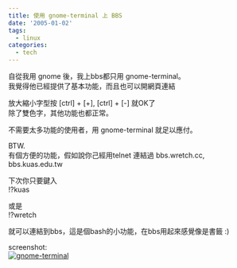 ```yaml
---
title: 使用 gnome-terminal 上 BBS
date: '2005-01-02'
tags:
  - linux
categories:
  - tech
---
```

自從我用 gnome 後，我上bbs都只用 gnome-terminal。  
我覺得他已經提供了基本功能，而且也可以開網頁連結  
  
放大縮小字型按 \[ctrl\] + \[+\], \[ctrl\] + \[-\] 就OK了  
除了雙色字，其他功能也都正常。  
  
不需要太多功能的使用者，用 gnome-terminal 就足以應付。  
  
BTW.  
有個方便的功能，假如說你己經用telnet 連結過 bbs.wretch.cc, bbs.kuas.edu.tw  
  
下次你只要鍵入  
!?kuas  
  
或是  
!?wretch  
  
就可以連結到bbs，這是個bash的小功能，在bbs用起來感覺像是書籤 :)  
  
screenshot:  
[![gnome-terminal](http://wshlab2.ee.kuas.edu.tw/~yurenju/albums/screenshot/Screenshot_5_002.sized.png)](http://wshlab2.ee.kuas.edu.tw/~yurenju/gallery/screenshot/Screenshot_5_002?full=1)